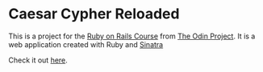 # Caesar Cypher Reloaded

This is a project for the [Ruby on Rails Course](https://www.theodinproject.com/courses/ruby-on-rails) from [The Odin Project](https://www.theodinproject.com). It is a web application created with Ruby and [Sinatra](http://sinatrarb.com/)

Check it out [here](https://glacial-springs-63073.herokuapp.com/).

